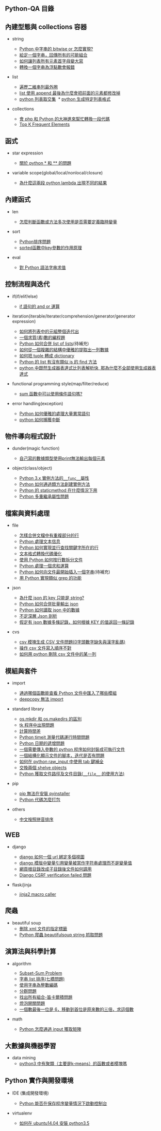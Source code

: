## Python-QA 目錄

## 內建型態與 collections 容器

* string
  * [Python 中字串的 bitwise or 怎麼實現?](questions/string/Python中字串的bitwise%20or怎麼實現.md)
  * [給定一個字串，回傳所有的可能組合](questions/string/給定一個字串，回傳所有的可能組合.md)
  * [如何讓列表所有元素首字母變大寫](questions/string/如何讓列表所有元素首字母變大寫.md)
  * [轉換一個字串為浮點數會報錯](questions/string/轉換一個字串為浮點數會報錯.md)

* list
  * [遍歷二維串列最外圈](questions/list/遍歷二維串列最外圈.md)
  * [list 使用 append 最後為什麼會把前面的元素都修改掉](questions/list/list使用append最後為什麼會把前面的元素都修改掉.md)
  * [python 列表取交集](questions/list/python列表取交集.md)
  * [python 生成特定列表格式](questions/list/python生成特定列表格式.md)

* collections
  * [會 php 和 Python 的大神進來幫忙轉換一段代碼](questions/collections/會php和python的大神進來幫忙轉換一段代碼.md)
  * [Top K Frequent Elements](questions/collections/Top_K_Frequent_Elements.md)

## 函式

* star expression
  *  [關於 python * 和 ** 的問題](questions/star/關於python*和**的問題.md)

* variable scope(global/local/nonlocal/closure)
  *  [為什麼這兩段 python lambda 出現不同的結果](questions/scope/為什麼這兩段%20python%20lambda%20出現不同的結果.md)

## 內建函式

* len
  * [怎麼判斷函數或方法多次使用是否需要定義臨時變量](questions/len/怎麼判斷函數或方法多次使用是否需要定義臨時變量.md) 

* sort
  * [Python排序問題](questions/sort/Python排序問題.md)
  * [sorted函數中key參數的作用原理](questions/sort/sorted函數中key參數的作用原理.md)
 
* eval
  * [對 Python 語法字串求值](questions/eval/對Python語法字串求值.md) 

## 控制流程與迭代

* if(if/elif/else)
  * [if 語句的 and or 運算](questions/if/if%20語句的%20and%20or%20運算.md) 

* iteration(iterable/iterater/comprehension/generator/generator expression)
  * [如何將列表中的元組整個迭代出](questions/iteration/如何將列表中的元組整個迭代出來.md)
  * [一個求質(素)數的編程題](questions/iteration/一個求質(素)數的編程題.md)
  * [Python 如何合併 list of lists](questions/iteration/Python%如何合併%20list%20of%20lists.md)(待補充)
  * [如何從一個複雜的結構中優雅的提取出一列數據](questions/iteration/如何從一個複雜的結構中優雅的提取出一列數據.md)
  * [如何把 tuple 轉成 dictionary](questions/iteration/如何把tuple轉成dictionary.md)
  * [Python 的 list 有沒有類似 js 的 find 方法](questions/iteration/Python的list有沒有類似js的find方法.md)
  * [python 中既然生成器表達式比列表解析快, 那為什麼不全部使用生成器表達式](questions/iteration/python中既然生成器表達式比列表解析快,%20那為什麼不全部使用生成器表達式.md)

* functional programming style(map/filter/reduce)
  * [sum 函數中可以使用條件語句嗎?](questions/fp/sum函數中可以使用條件語句嗎.md)

* error handling(exception)
  * [Python 如何優雅的處理大量異常語句](questions/error/Python如何優雅的處理大量異常語句.md) 
  * [python 如何捕獲中斷](questions/error/python如何捕獲中斷.md)

## 物件導向程式設計

* dunder(magic function)
  * [自己寫的數據類型使用print無法輸出每個元素](questions/dunder/自己寫的數據類型使用print無法輸出每個元素.md) 

* object(class/object)
  * [Python 3.x 實例方法的`__func__`屬性](questions/object/Python%203.x%20實例方法的__func__屬性.md)
  * [Python 如何通過類方法創建實例方法](questions/object/Python如何通過類方法創建實例方法.md)
  * [Python 的 staticmethod 在什麼情況下用](questions/object/Python的staticmethod在什麼情況下用.md)
  * [Python 多重繼承屬性問題](questions/object/Python多重繼承屬性問題.md)

## 檔案與資料處理
 
* file
  * [怎樣合併文檔中有重複部分的行](questions/file/怎樣合併文檔中有重複部分的行.md)
  * [Python 處理文本信息](questions/file/Python處理文本信息.md)
  * [Python 如何實現並行查找關鍵字所在的行](questions/file/Python如何實現並行查找關鍵字所在的行.md)
  * [文本格式轉換代碼優化](questions/file/文本格式轉換代碼優化.md)
  * [使用 Python 如何按行數拆分文件](questions/file/使用Python如何按行數拆分文件.md)
  * [Python 處理一個求和運算](questions/file/Python處理一個求和運算.md)
  * [Python 如何向文件最開始插入一個字串](questions/file/Python如何向文件最開始插入一個字串.md)(待補充)
  * [用 Python 實現類似 grep 的功能](questions/file/用Python實現類似grep的功能.md)

* json
  * [為什麼 json 的 key 只能是 string?](questions/json/為什麼json的key只能是string.md)
  * [Python 如何合併批量輸出 json](questions/json/Python如何合併批量輸出json.md)
  * [Python 如何讀取 json 中的數據](questions/json/Python如何讀取json中的數據.md)
  * [不定深層 Json 剖析](questions/json/不定深層Json剖析.md)
  * [假定有 json 數據多條記錄，如何根據 KEY 的值返回一條記錄](questions/json/假定有json數據多條記錄，如何根據KEY的值返回一條記錄.md)

* cvs
  * [csv 模塊生成 CSV 文件問題(0字頭數字缺失與漢字亂碼)](questions/csv/csv模塊生成CSV文件問題(0字頭數字缺失與漢字亂碼).md)
  * [操作 csv 文件寫入順序不對](questions/csv/操作csv文件寫入順序不對.md)
  * [如何用 python 刪除 csv 文件中的某一列](questions/csv/如何用python刪除csv文件中的某一列.md)

## 模組與套件

* import
  * [通過哪個函數能查看 Python 文件中匯入了哪些模組](questions/import/通過哪個函數能查看Python文件中匯入了哪些模組.md) 
  * [deepcopy 無法 import](questions/import/deepcopy無法import.md)

* standard library
  * [os.mkdir 和 os.makedirs 的區別](questions/standard_lib/os.mkdir和os.makedirs的區別.md) 
  * [tk 程序中出現問題](questions/standard_lib/tk程序中出現問題.md)
  * [計算時間差](questions/standard_lib/計算時間差.md)
  * [Python timeit 測量代碼運行時間問題](questions/standard_lib/Python%20timeit測量代碼運行時間問題.md)
  * [Python 日期的遞增問題](questions/standard_lib/Python日期的遞增問題.md)
  * [一個需要傳入參數的 python 程序如何封裝成可執行文件](questions/standard_lib/一個需要傳入參數的python程序如何封裝成可執行文件.md)
  * [一個結構化顯示文件的腳本，迭代是否有問題](questions/standard_lib/一個結構化顯示文件的腳本，迭代是否有問題.md)
  * [如何在 python raw_input 中使用 tab 鍵補全](questions/standard_lib/如何在python%20raw_input中使用tab鍵補全.md)
  * [交換兩個 shelve objects](questions/standard_lib/交換兩個shelve%20objects.md)
  * [Python 獲取文件路徑及文件目錄(`__file__` 的使用方法)](questions/standard_lib/Python%20獲取文件路徑及文件目錄(__file__%20的使用方法).md)

* pip
  * [pip 無法在安裝 pyinstaller](questions/pip/pip無法在安裝pyinstaller.md)
  * [Python 代碼怎麼打包](questions/pip/python代碼怎麼打包.md)

* others
  * [中文按照拼音排序](questions/others/中文按照拼音排序.md)

## WEB

* django
  * [django 如何一個 url 綁定多個視圖](questions/django/django如何一個url綁定多個視圖.md)
  * [django 模版中變量引用變量被當作字符串處理而不是變量值](questions/django/django模版中變量引用變量被當作字符串處理而不是變量值.md)
  * [網頁根目錄改成子目錄後文件如何調用](questions/django/網頁根目錄改成子目錄後文件如何調用.md)
  * [Django CSRF verification failed 問題](questions/django/Django%20CSRF%20verification%20failed%20問題.md)

* flask/jinja
  * [jinja2 macro caller](questions/jinja/jinja2_macro_caller.md) 

## 爬蟲

* beautiful soup
  * [刪除 xml 文件的指定標籤](questions/bs/刪除xml文件的指定標籤.md)
  * [Python 爬蟲 beautifulsoup string 抓取問題](questions/bs/python爬蟲beautifulsoup%20string抓取問題.md)

## 演算法與科學計算

* algorithm
  * [Subset-Sum Problem](questions/algorithm/subset_sum_problem.md)
  * [字串 list 排序(七橋問題)](questions/algorithm/字串list排序(七橋問題).md)
  * [使用字串為整數編碼](questions/algorithm/使用字串為整數編碼.md)
  * [分群問題](questions/algorithm/分群問題.md)
  * [找出所有組合-笛卡爾積問題](questions/algorithm/找出所有組合-笛卡爾積問題.md)
  * [燈泡開關問題](questions/algorithm/燈泡開關問題.md)
  * [一個數最後一位是 6，移動到首位是原來數的三倍，求這個數](questions/algorithm/一個數最後一位是6，移動到首位是原來數的三倍，求這個數.md)

* math
  * [Python 怎麼通過 input 獲取矩陣](questions/math/Python怎麼通過input獲取矩陣.md)

## 大數據與機器學習

* data mining
  * [python3 中有聚類（主要是k-means）的函數或者模塊嗎](questions/data_mining/python3中有聚類（主要是k-means）%20的函數或者模塊嗎.md) 

## Python 實作與開發環境

* IDE (集成開發環境)
  * [Python 能否在保存程序變量情況下啟動控制台](questions/ide/Python能否在保存程序變量情況下啟動控制台.md)

* virtualenv
  * [如何在 ubuntu14.04 安裝 python3.5](questions/virtualenv/如何在ubuntu14.04安裝python3.5.md) 
